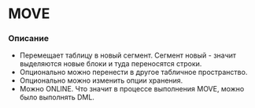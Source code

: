 # MOVE 


### Описание
  - Перемещает таблицу в новый сегмент. Сегмент новый - значит выделяются новые блоки и туда переносятся строки. 
  - Опционально можно перенести в другое табличное пространство.
  - Опционально можно изменить опции хранения.
  - Можно ONLINE. Что значит в процессе выполнения MOVE, можно было выполнять DML.